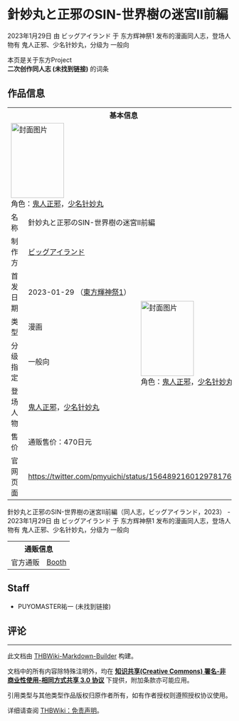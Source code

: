 # 針妙丸と正邪のSIN-世界樹の迷宮Ⅱ前編

<!-- source html: G:\repos\THBWiki-Markdown-Builder\THBWikiMarkdown\Temp\main\a\a6\ns0%3A%E9%87%9D%E5%A6%99%E4%B8%B8%E3%81%A8%E6%AD%A3%E9%82%AA%E3%81%AESIN-%E4%B8%96%E7%95%8C%E6%A8%B9%E3%81%AE%E8%BF%B7%E5%AE%AE%E2%85%A1%E5%89%8D%E7%B7%A8.html -->

2023年1月29日 由 ビッグアイランド 于 东方辉神祭1 发布的漫画同人志，登场人物有 鬼人正邪、少名针妙丸，分级为 一般向

本页是关于东方Project  
 **二次创作同人志 (未找到链接)** 的词条
## 作品信息

<table><tbody><tr><th colspan="3">基本信息</th></tr><tr><td class="cover-artwork-mobile" colspan="2"><a href="./文件-針妙丸と正邪のSIN-世界樹の迷宮Ⅱ前編封面.jpg.md" class="image" title="封面图片"><img alt="封面图片" src="https://upload.thwiki.cc/thumb/7/7d/%E9%87%9D%E5%A6%99%E4%B8%B8%E3%81%A8%E6%AD%A3%E9%82%AA%E3%81%AESIN-%E4%B8%96%E7%95%8C%E6%A8%B9%E3%81%AE%E8%BF%B7%E5%AE%AE%E2%85%A1%E5%89%8D%E7%B7%A8%E5%B0%81%E9%9D%A2.jpg/119px-%E9%87%9D%E5%A6%99%E4%B8%B8%E3%81%A8%E6%AD%A3%E9%82%AA%E3%81%AESIN-%E4%B8%96%E7%95%8C%E6%A8%B9%E3%81%AE%E8%BF%B7%E5%AE%AE%E2%85%A1%E5%89%8D%E7%B7%A8%E5%B0%81%E9%9D%A2.jpg" decoding="async" loading="lazy" width="119" height="168" srcset="https://upload.thwiki.cc/thumb/7/7d/%E9%87%9D%E5%A6%99%E4%B8%B8%E3%81%A8%E6%AD%A3%E9%82%AA%E3%81%AESIN-%E4%B8%96%E7%95%8C%E6%A8%B9%E3%81%AE%E8%BF%B7%E5%AE%AE%E2%85%A1%E5%89%8D%E7%B7%A8%E5%B0%81%E9%9D%A2.jpg/178px-%E9%87%9D%E5%A6%99%E4%B8%B8%E3%81%A8%E6%AD%A3%E9%82%AA%E3%81%AESIN-%E4%B8%96%E7%95%8C%E6%A8%B9%E3%81%AE%E8%BF%B7%E5%AE%AE%E2%85%A1%E5%89%8D%E7%B7%A8%E5%B0%81%E9%9D%A2.jpg 1.5x, https://upload.thwiki.cc/thumb/7/7d/%E9%87%9D%E5%A6%99%E4%B8%B8%E3%81%A8%E6%AD%A3%E9%82%AA%E3%81%AESIN-%E4%B8%96%E7%95%8C%E6%A8%B9%E3%81%AE%E8%BF%B7%E5%AE%AE%E2%85%A1%E5%89%8D%E7%B7%A8%E5%B0%81%E9%9D%A2.jpg/238px-%E9%87%9D%E5%A6%99%E4%B8%B8%E3%81%A8%E6%AD%A3%E9%82%AA%E3%81%AESIN-%E4%B8%96%E7%95%8C%E6%A8%B9%E3%81%AE%E8%BF%B7%E5%AE%AE%E2%85%A1%E5%89%8D%E7%B7%A8%E5%B0%81%E9%9D%A2.jpg 2x" data-file-width="725" data-file-height="1024"></a><div class="cover-char">角色：<a href="./鬼人正邪.md" title="鬼人正邪">鬼人正邪</a>，<a href="./少名针妙丸.md" title="少名针妙丸">少名针妙丸</a></div></td>
</tr><tr><td class="label">名称</td><td colspan="2"> 針妙丸と正邪のSIN-世界樹の迷宮Ⅱ前編 </td></tr><tr><td class="label">制作方</td><td><a href="./ビッグアイランド.md" title="ビッグアイランド">ビッグアイランド</a></td><td class="cover-artwork" rowspan="6" style="min-width:168px;"><a href="./文件-針妙丸と正邪のSIN-世界樹の迷宮Ⅱ前編封面.jpg.md" class="image" title="封面图片"><img alt="封面图片" src="https://upload.thwiki.cc/thumb/7/7d/%E9%87%9D%E5%A6%99%E4%B8%B8%E3%81%A8%E6%AD%A3%E9%82%AA%E3%81%AESIN-%E4%B8%96%E7%95%8C%E6%A8%B9%E3%81%AE%E8%BF%B7%E5%AE%AE%E2%85%A1%E5%89%8D%E7%B7%A8%E5%B0%81%E9%9D%A2.jpg/119px-%E9%87%9D%E5%A6%99%E4%B8%B8%E3%81%A8%E6%AD%A3%E9%82%AA%E3%81%AESIN-%E4%B8%96%E7%95%8C%E6%A8%B9%E3%81%AE%E8%BF%B7%E5%AE%AE%E2%85%A1%E5%89%8D%E7%B7%A8%E5%B0%81%E9%9D%A2.jpg" decoding="async" loading="lazy" width="119" height="168" srcset="https://upload.thwiki.cc/thumb/7/7d/%E9%87%9D%E5%A6%99%E4%B8%B8%E3%81%A8%E6%AD%A3%E9%82%AA%E3%81%AESIN-%E4%B8%96%E7%95%8C%E6%A8%B9%E3%81%AE%E8%BF%B7%E5%AE%AE%E2%85%A1%E5%89%8D%E7%B7%A8%E5%B0%81%E9%9D%A2.jpg/178px-%E9%87%9D%E5%A6%99%E4%B8%B8%E3%81%A8%E6%AD%A3%E9%82%AA%E3%81%AESIN-%E4%B8%96%E7%95%8C%E6%A8%B9%E3%81%AE%E8%BF%B7%E5%AE%AE%E2%85%A1%E5%89%8D%E7%B7%A8%E5%B0%81%E9%9D%A2.jpg 1.5x, https://upload.thwiki.cc/thumb/7/7d/%E9%87%9D%E5%A6%99%E4%B8%B8%E3%81%A8%E6%AD%A3%E9%82%AA%E3%81%AESIN-%E4%B8%96%E7%95%8C%E6%A8%B9%E3%81%AE%E8%BF%B7%E5%AE%AE%E2%85%A1%E5%89%8D%E7%B7%A8%E5%B0%81%E9%9D%A2.jpg/238px-%E9%87%9D%E5%A6%99%E4%B8%B8%E3%81%A8%E6%AD%A3%E9%82%AA%E3%81%AESIN-%E4%B8%96%E7%95%8C%E6%A8%B9%E3%81%AE%E8%BF%B7%E5%AE%AE%E2%85%A1%E5%89%8D%E7%B7%A8%E5%B0%81%E9%9D%A2.jpg 2x" data-file-width="725" data-file-height="1024"></a><div class="cover-char">角色：<a href="./鬼人正邪.md" title="鬼人正邪">鬼人正邪</a>，<a href="./少名针妙丸.md" title="少名针妙丸">少名针妙丸</a></div></td>
</tr><tr><td class="label">首发日期</td><td>2023-01-29&#160;（<a href="/展会作品列表?e=%E4%B8%9C%E6%96%B9%E8%BE%89%E7%A5%9E%E7%A5%AD%231">東方輝神祭1</a>）</td></tr><tr><td class="label">类型</td><td>漫画</td></tr><tr><td class="label">分级指定</td><td>一般向</td></tr><tr><td class="label">登场人物</td><td><a href="./鬼人正邪.md" title="鬼人正邪">鬼人正邪</a>，<a href="./少名针妙丸.md" title="少名针妙丸">少名针妙丸</a></td></tr><tr><td class="label">售价</td><td>通贩售价：470日元</td></tr>
<tr><td class="label">官网页面</td><td colspan="2"><a rel="nofollow" class="external free" href="https://twitter.com/pmyuichi/status/1564892160129781761">https://twitter.com/pmyuichi/status/1564892160129781761</a></td></tr></tbody></table>

針妙丸と正邪のSIN-世界樹の迷宮Ⅱ前編（同人志，ビッグアイランド，2023） - 2023年1月29日 由 ビッグアイランド 于 东方辉神祭1 发布的漫画同人志，登场人物有 鬼人正邪、少名针妙丸，分级为 一般向

<table><tbody><tr><th colspan="3">通贩信息</th></tr><tr><td class="label">官方通贩</td><td colspan="2"><a rel="nofollow" class="external text" href="https://puyomaster.booth.pm/items/4512902">Booth</a></td></tr></tbody></table>


## Staff
- PUYOMASTER祐一 (未找到链接)

## 评论




---

此文档由 [THBWiki-Markdown-Builder](https://github.com/Delsin-Yu/THBWiki-Markdown-Builder) 构建。

文档中的所有内容除特殊注明外，均在 [**知识共享(Creative Commons) 署名-非商业性使用-相同方式共享 3.0 协议**](https://creativecommons.org/licenses/by-sa/3.0/deed.zh-hans) 下提供，附加条款亦可能应用。

引用类型与其他类型作品版权归原作者所有，如有作者授权则遵照授权协议使用。

详细请查阅 [THBWiki：免责声明](https://thbwiki.cc/THBWiki:%E5%85%8D%E8%B4%A3%E5%A3%B0%E6%98%8E)。

